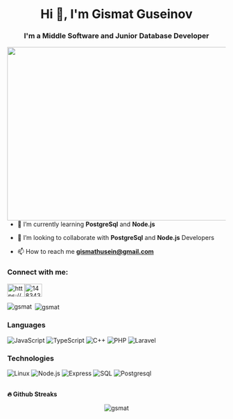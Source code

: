 <h1 align="center">Hi 👋, I'm Gismat Guseinov</h1>
<h3 align="center">I'm a Middle Software and Junior Database Developer</h3>



<p align="center">
 <img style="float:left"  src="https://github.com/abhisheknaiidu/abhisheknaiidu/blob/master/code.gif?raw=true" width="640" height="400"/>
</p>

- 🌱 I’m currently learning **PostgreSql** and **Node.js**

- 👯 I’m looking to collaborate with **PostgreSql** and **Node.js** Developers

- 📫 How to reach me **gismathusein@gmail.com**

<h3 align="left">Connect with me:</h3>
<p align="left"><a href="https://www.linkedin.com/in/gismat-huseynov-79aaa9176/" target="blank"><img align="center"src="https://raw.githubusercontent.com/rahuldkjain/github-profile-readme-generator/master/src/images/icons/Social/linked-in-alt.svg" alt="https://www.linkedin.com/in/gismat-huseynov-79aaa9176/" height="30" width="40"/></a><a href="https://stackoverflow.com/users/14853869/gismat-husein" target="blank"><img align="center"src="https://raw.githubusercontent.com/rahuldkjain/github-profile-readme-generator/master/src/images/icons/Social/stack-overflow.svg"alt="14834383" height="30"width="40"/></a></p>

<p><img align="left" src="https://github-readme-stats.vercel.app/api/top-langs?username=gsmat&show_icons=true&locale=en&layout=compact" alt="gsmat" /></p>

<p>&nbsp;<img align="center" src="https://github-readme-stats.vercel.app/api?username=gsmat&show_icons=true&locale=en" alt="gsmat" /></p>
     


### Languages

![JavaScript](https://img.shields.io/badge/-JavaScript-000?&logo=JavaScript)
![TypeScript](https://img.shields.io/badge/-TypeScript-000?&logo=TypeScript)
![C++](https://img.shields.io/badge/-C++-000?&logo=c%2b%2b&logoColor=00599C)
![PHP](https://img.shields.io/badge/-PHP-000?&logo=PHP)
![Laravel](https://img.shields.io/badge/-Laravel-000?&logo=Laravel)


### Technologies

![Linux](https://img.shields.io/badge/-Linux-000?&logo=Linux)
![Node.js](https://img.shields.io/badge/-Node.js-000?&logo=node.js)
![Express](https://img.shields.io/badge/-Express-000?&logo=express)
![SQL](https://img.shields.io/badge/-SQL-000?&logo=MySQL)
![Postgresql](https://img.shields.io/badge/-Postgresql-000?&logo=Postgresql)

<br>
<b>🔥 Github Streaks</b>
        <p align="center"><img src="https://github-readme-streak-stats.herokuapp.com/?user=gsmat&theme=black-ice&hide_border=true&stroke=0000&background=0D1117&ring=e05397&fire=e05397&currStreakLabel=e05397&bg_color=30,e96443,904e95&title_color=fff&text_color=fff" alt="gsmat" /></p>


